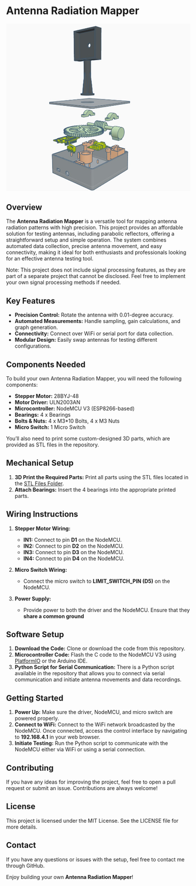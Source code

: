 # Antenna Radiation Mapper

![Antenna Radiation Mapper](images/1.jpg)


## Overview

The **Antenna Radiation Mapper** is a versatile tool for mapping antenna radiation patterns with high precision. This project provides an affordable solution for testing antennas, including parabolic reflectors, offering a straightforward setup and simple operation. The system combines automated data collection, precise antenna movement, and easy connectivity, making it ideal for both enthusiasts and professionals looking for an effective antenna testing tool.

Note: This project does not include signal processing features, as they are part of a separate project that cannot be disclosed. Feel free to implement your own signal processing methods if needed.

## Key Features

- **Precision Control:** Rotate the antenna with 0.01-degree accuracy.
- **Automated Measurements:** Handle sampling, gain calculations, and graph generation.
- **Connectivity:** Connect over WiFi or serial port for data collection.
- **Modular Design:** Easily swap antennas for testing different configurations.

## Components Needed

To build your own Antenna Radiation Mapper, you will need the following components:

- **Stepper Motor:**  28BYJ-48
- **Motor Driver:** ULN2003AN
- **Microcontroller:** NodeMCU V3 (ESP8266-based)
- **Bearings:** 4 x Bearings
- **Bolts & Nuts:** 4 x M3*10 Bolts, 4 x M3 Nuts
- **Micro Switch:** 1 Micro Switch

You’ll also need to print some custom-designed 3D parts, which are provided as STL files in the repository.

## Mechanical Setup

1. **3D Print the Required Parts:** Print all parts using the STL files located in the [STL Files Folder](STL_Files).
2. **Attach Bearings:** Insert the 4 bearings into the appropriate printed parts.

## Wiring Instructions

1. **Stepper Motor Wiring:**

   - **IN1:** Connect to pin **D1** on the NodeMCU.
   - **IN2:** Connect to pin **D2** on the NodeMCU.
   - **IN3:** Connect to pin **D3** on the NodeMCU.
   - **IN4:** Connect to pin **D4** on the NodeMCU.

2. **Micro Switch Wiring:**

   - Connect the micro switch to **LIMIT\_SWITCH\_PIN (D5)** on the NodeMCU.

3. **Power Supply:**

   - Provide power to both the driver and the NodeMCU. Ensure that they **share a common ground** 

## Software Setup

1. **Download the Code:** Clone or download the code from this repository.
2. **Microcontroller Code:** Flash the C code to the NodeMCU V3 using [PlatformIO](https://platformio.org/) or the Arduino IDE.
3. **Python Script for Serial Communication:** There is a Python script available in the repository that allows you to connect via serial communication and initiate antenna movements and data recordings.

## Getting Started

1. **Power Up:** Make sure the driver, NodeMCU, and micro switch are powered properly.
2. **Connect to WiFi:** Connect to the WiFi network broadcasted by the NodeMCU. Once connected, access the control interface by navigating to **192.168.4.1** in your web browser.
3. **Initiate Testing:** Run the Python script to communicate with the NodeMCU either via WiFi or using a serial connection.





## Contributing

If you have any ideas for improving the project, feel free to open a pull request or submit an issue. Contributions are always welcome!

## License

This project is licensed under the MIT License. See the LICENSE file for more details.

## Contact

If you have any questions or issues with the setup, feel free to contact me through GitHub.

Enjoy building your own **Antenna Radiation Mapper**!

